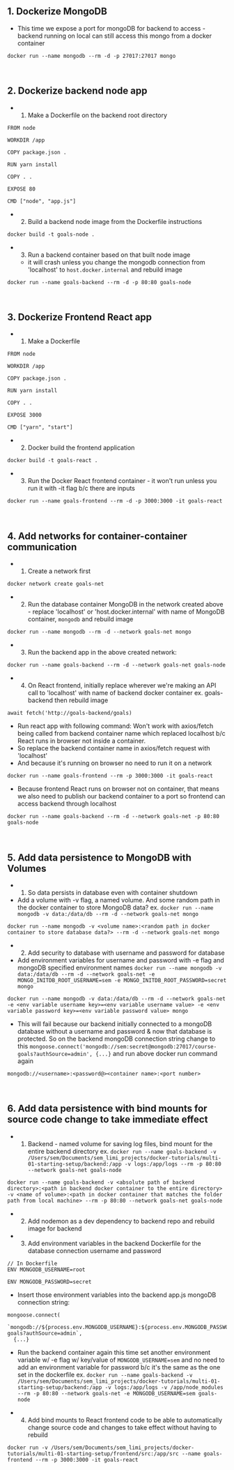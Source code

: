## 1. Dockerize MongoDB
- This time we expose a port for mongoDB for backend to access - backend running on local can still access this mongo from a docker container
```
docker run --name mongodb --rm -d -p 27017:27017 mongo
```

&nbsp;

## 2. Dockerize backend node app
- 1. Make a Dockerfile on the backend root directory
```
FROM node

WORKDIR /app

COPY package.json .

RUN yarn install

COPY . .

EXPOSE 80

CMD ["node", "app.js"]
```
- 2. Build a backend node image from the Dockerfile instructions
```
docker build -t goals-node .
```
- 3. Run a backend container based on that built node image 
    - it will crash unless you change the mongodb connection from 'localhost' to `host.docker.internal` and rebuild image

```
docker run --name goals-backend --rm -d -p 80:80 goals-node
```

&nbsp;

## 3. Dockerize Frontend React app
- 1. Make a Dockerfile
```
FROM node

WORKDIR /app

COPY package.json .

RUN yarn install

COPY . .

EXPOSE 3000

CMD ["yarn", "start"]
```
- 2. Docker build the frontend application
```
docker build -t goals-react .
```

- 3. Run the Docker React frontend container - it won't run unless you run it with -it flag b/c there are inputs
```
docker run --name goals-frontend --rm -d -p 3000:3000 -it goals-react
```

&nbsp;

## 4. Add networks for container-container communication
- 1. Create a network first
```
docker network create goals-net
```
- 2. Run the database container MongoDB in the network created above - replace 'localhost' or 'host.docker.internal' with name of MongoDB container, `mongodb` and rebuild image
```
docker run --name mongodb --rm -d --network goals-net mongo
```
- 3. Run the backend app in the above created network:
```
docker run --name goals-backend --rm -d --network goals-net goals-node
```
- 4. On React frontend, initially replace wherever we're making an API call to 'localhost' with name of backend docker container ex. goals-backend then rebuild image
```
await fetch('http://goals-backend/goals)
```

- Run react app with following command: Won't work with axios/fetch being called from backend container name which replaced localhost b/c React runs in browser not inside a container. 
- So replace the backend container name in axios/fetch request with 'localhost'
- And because it's running on browser no need to run it on a network
```
docker run --name goals-frontend --rm -p 3000:3000 -it goals-react
```
- Because frontend React runs on browser not on container, that means we also need to publish our backend container to a port so frontend can access backend through localhost
```
docker run --name goals-backend --rm -d --network goals-net -p 80:80 goals-node
```

&nbsp;

## 5. Add data persistence to MongoDB with Volumes
- 1. So data persists in database even with container shutdown
- Add a volume with -v flag, a named volume. And some random path in the docker container to store MongoDB data? ex. `docker run --name mongodb -v data:/data/db --rm -d --network goals-net mongo`
```
docker run --name mongodb -v <volume name>:<random path in docker container to store database data?> --rm -d --network goals-net mongo
```

- 2. Add security to database with username and password for database
- Add environment variables for username and password with -e flag and mongoDB specified environment names `docker run --name mongodb -v data:/data/db --rm -d --network goals-net -e MONGO_INITDB_ROOT_USERNAME=sem -e MONGO_INITDB_ROOT_PASSWORD=secret mongo`
```
docker run --name mongodb -v data:/data/db --rm -d --network goals-net -e <env variable username key>=<env variable username value> -e <env variable password key>=<env variable password value> mongo
```

- This will fail because our backend initially connected to a mongoDB database without a username and password & now that database is protected. So on the backend mongoDB connection string change to this `mongoose.connect('mongodb://sem:secret@mongodb:27017/course-goals?authSource=admin', {...}` and run above docker run command again
```
mongodb://<username>:<password@><container name>:<port number>
```

&nbsp;

## 6. Add data persistence with bind mounts for source code change to take immediate effect
- 1. Backend - named volume for saving log files, bind mount for the entire backend directory
ex. `docker run --name goals-backend -v /Users/sem/Documents/sem_limi_projects/docker-tutorials/multi-01-starting-setup/backend:/app -v logs:/app/logs --rm -p 80:80 --network goals-net goals-node`
```
docker run --name goals-backend -v <absolute path of backend directory>:<path in backend docker container to the entire directory> -v <name of volume>:<path in docker container that matches the folder path from local machine> --rm -p 80:80 --network goals-net goals-node
```
- 2. Add nodemon as a dev dependency to backend repo and rebuild image for backend
- 3. Add environment variables in the backend Dockerfile for the database connection username and password 
```
// In Dockerfile
ENV MONGODB_USERNAME=root

ENV MONGODB_PASSWORD=secret
```
- Insert those environment variables into the backend app.js mongoDB connection string:
```
mongoose.connect(
  `mongodb://${process.env.MONGODB_USERNAME}:${process.env.MONGODB_PASSWORD}@mongodb:27017/course-goals?authSource=admin`,
  {...}
```
- Run the backend container again this time set another environment variable w/ -e flag w/ key/value of `MONGODB_USERNAME=sem` and no need to add an environment variable for password b/c it's the same as the one set in the dockerfile ex. `docker run --name goals-backend -v /Users/sem/Documents/sem_limi_projects/docker-tutorials/multi-01-starting-setup/backend:/app -v logs:/app/logs -v /app/node_modules --rm -p 80:80 --network goals-net -e MONGODB_USERNAME=sem goals-node`

- 4. Add bind mounts to React frontend code to be able to automatically change source code and changes to take effect without having to rebuild
```
docker run -v /Users/sem/Documents/sem_limi_projects/docker-tutorials/multi-01-starting-setup/frontend/src:/app/src --name goals-frontend --rm -p 3000:3000 -it goals-react
```